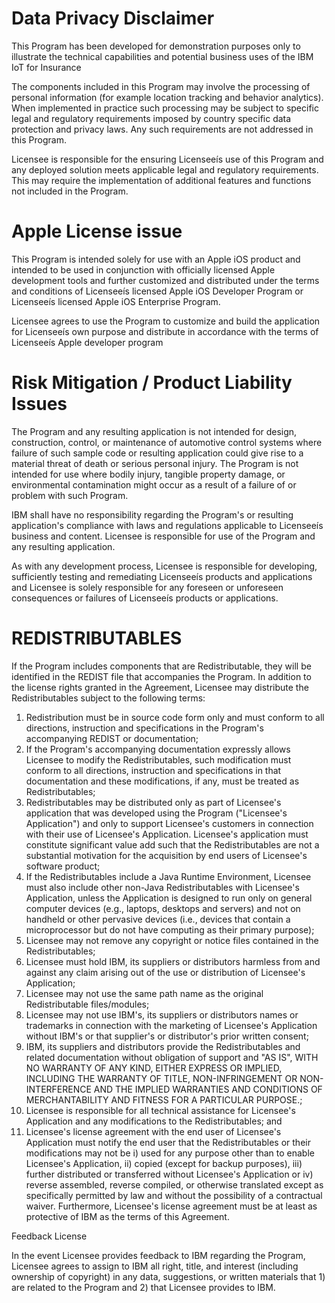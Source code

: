 # Data Privacy Disclaimer

This Program has been developed for demonstration purposes only to illustrate the technical capabilities and potential business uses of the IBM IoT for Insurance

The components included in this Program may involve the processing of personal information (for example location tracking and behavior analytics). When implemented in practice such processing may be subject to specific legal and regulatory requirements imposed by country specific data protection and privacy laws.  Any such requirements are not addressed in this Program.

Licensee is responsible for the ensuring Licenseeís use of this Program and any deployed solution meets applicable legal and regulatory requirements.  This may require the implementation of additional features and functions not included in the Program.


# Apple License issue

This Program is intended solely for use with an Apple iOS product and intended to be used in conjunction with officially licensed Apple development tools and further customized and distributed under the terms and conditions of Licenseeís licensed Apple iOS Developer Program or Licenseeís licensed Apple iOS Enterprise Program.

Licensee agrees to use the Program to customize and build the application for Licenseeís own purpose and distribute in accordance with the terms of Licenseeís Apple developer program


# Risk Mitigation / Product Liability Issues

The Program and any resulting application is not intended for design, construction, control, or maintenance of automotive control systems where failure of such sample code or resulting application could give rise to a material threat of death or serious personal injury.  The Program is not intended for use where bodily injury, tangible property damage, or environmental contamination might occur as a result of a failure of or problem with such Program.

IBM shall have no responsibility regarding the Program's or resulting application's compliance with laws and regulations applicable to Licenseeís business and content. Licensee is responsible for use of the Program and any resulting application.

As with any development process, Licensee is responsible for developing, sufficiently testing and remediating Licenseeís products and applications and Licensee is solely responsible for any foreseen or unforeseen consequences or failures of Licenseeís products or applications.


# REDISTRIBUTABLES

If the Program includes components that are Redistributable, they will be identified in the REDIST file that accompanies the Program. In addition to the license rights granted in the Agreement, Licensee may distribute the Redistributables subject to the following terms:

1) Redistribution must be in source code form only and must conform to all directions, instruction and specifications in the Program's accompanying REDIST or documentation;
2) If the Program's accompanying documentation expressly allows Licensee to modify the Redistributables, such modification must conform to all directions, instruction and specifications in that documentation and these modifications, if any, must be treated as Redistributables;
3) Redistributables may be distributed only as part of Licensee's application that was developed using the Program ("Licensee's Application") and only to support Licensee's customers in connection with their use of Licensee's Application. Licensee's application must constitute significant value add such that the Redistributables are not a substantial motivation for the acquisition by end users of Licensee's software product;
4) If the Redistributables include a Java Runtime Environment, Licensee must also include other non-Java Redistributables with Licensee's Application, unless the Application is designed to run only on general computer devices (e.g., laptops, desktops and servers) and not on handheld or other pervasive devices (i.e., devices that contain a microprocessor but do not have computing as their primary purpose);
5) Licensee may not remove any copyright or notice files contained in the Redistributables;
6) Licensee must hold IBM, its suppliers or distributors harmless from and against any claim arising out of the use or distribution of Licensee's Application;
7) Licensee may not use the same path name as the original Redistributable files/modules;
8) Licensee may not use IBM's, its suppliers or distributors names or trademarks in connection with the marketing of Licensee's Application without IBM's or that supplier's or distributor's prior written consent;
9) IBM, its suppliers and distributors provide the Redistributables and related documentation without obligation of support and "AS IS", WITH NO WARRANTY OF ANY KIND, EITHER EXPRESS OR IMPLIED, INCLUDING THE WARRANTY OF TITLE, NON-INFRINGEMENT OR NON-INTERFERENCE AND THE IMPLIED WARRANTIES AND CONDITIONS OF MERCHANTABILITY AND FITNESS FOR A PARTICULAR PURPOSE.;
10) Licensee is responsible for all technical assistance for Licensee's Application and any modifications to the Redistributables; and
11) Licensee's license agreement with the end user of Licensee's Application must notify the end user that the Redistributables or their modifications may not be i) used for any purpose other than to enable Licensee's Application, ii) copied (except for backup purposes), iii) further distributed or transferred without Licensee's Application or iv) reverse assembled, reverse compiled, or otherwise translated except as specifically permitted by law and without the possibility of a contractual waiver. Furthermore, Licensee's license agreement must be at least as protective of IBM as the terms of this Agreement.


Feedback License

In the event Licensee provides feedback to IBM regarding the Program, Licensee agrees to assign to IBM all right, title, and interest (including ownership of copyright) in any data, suggestions, or written materials that 1) are related to the Program and 2) that Licensee provides to IBM.
